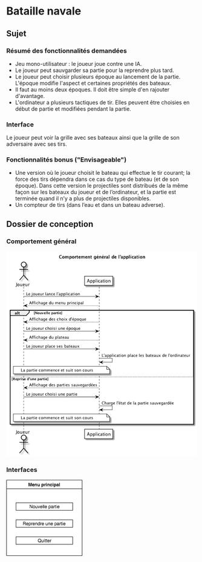 # Bataille navale

## Sujet

### Résumé des fonctionnalités demandées

* Jeu mono-utilisateur : le joueur joue contre une IA.  
* Le joueur peut sauvgarder sa partie pour la reprendre plus tard.
* Le joueur peut choisir plusieurs époque au lancement de la partie. L'époque modifie l'aspect et certaines propriétés 
des bateaux.  
* Il faut au moins deux époques. Il doit être simple d'en rajouter d'avantage.  
* L'ordinateur a plusieurs tactiques de tir. Elles peuvent être choisies en début de partie et modifiées pendant la partie.

### Interface

Le joueur peut voir la grille avec ses bateaux ainsi que la grille de son adversaire avec ses tirs.

### Fonctionnalités bonus ("Envisageable")

* Une version où le joueur choisit le bateau qui effectue le tir courant; la force des tirs dépendra dans ce cas du 
type de bateau (et de son époque). Dans cette version le projectiles sont distribués de la même façon sur les bateaux 
du joueur et de l’ordinateur, et la partie est terminée quand il n’y a plus de projectiles disponibles.
* Un compteur de tirs (dans l’eau et dans un bateau adverse).

## Dossier de conception

### Comportement général

![Diagramme de séquence : comportement général](conception/seq_comportement_general.png)

### Interfaces

![Interface : menu principal](conception/draw.io/menu_principal.png)

 
